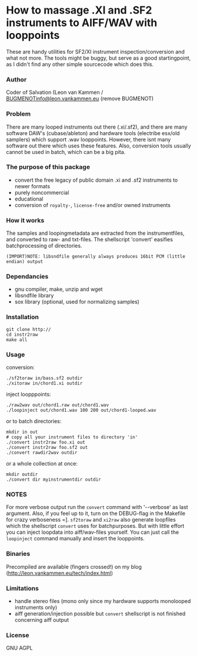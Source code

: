 How to massage .XI and .SF2 instruments to AIFF/WAV with looppoints
===================================================================
These are handy utilities for SF2/XI instrument inspection/conversion and what not more.
The tools might be buggy, but serve as a good startingpoint, as I didn't find any other 
simple sourcecode which does this.

### Author ###

Coder of Salvation (Leon van Kammen / BUGMENOTinfo@leon.vankammen.eu (remove BUGMENOT)

### Problem ###

There are many looped instruments out there (.xi/.sf2), and there are many software DAW's (cubase/ableton) and hardware tools
(electribe esx/old samplers) which support .wav looppoints.
However, there isnt many software out there which uses these features.
Also, conversion tools usually cannot be used in batch, which can be a big pita.

### The purpose of this package ###

  * convert the free legacy of public domain .xi and .sf2 instruments to newer formats
  * purely noncommercial
  * educational
  * conversion of `royalty-`, `license-free` and/or owned instruments

### How it works ###

The samples and loopingmetadata are extracted from the instrumentfiles, and converted to raw- and txt-files.
The shellscript 'convert' easifies batchprocessing of directories.

`(IMPORT)NOTE: libsndfile generally always produces 16bit PCM (little endian) output`

### Dependancies ###

  * gnu compiler, make, unzip and wget
  * libsndfile library
  * sox library (optional, used for normalizing samples)
 
### Installation ###

    git clone http://
    cd instr2raw
    make all
 
### Usage ###

conversion:

    ./sf2toraw in/bass.sf2 outdir
    ./xitoraw in/chord1.xi outdir

inject loopppoints:

    ./raw2wav out/chord1.raw out/chord1.wav
    ./loopinject out/chord1.wav 100 200 out/chord1-looped.wav

or to batch directories:

    mkdir in out
    # copy all your instrument files to directory 'in' 
    ./convert instr2raw foo.xi out
    ./convert instr2raw foo.sf2 out
    ./convert rawdir2wav outdir

or a whole collection at once:

    mkdir outdir
    ./convert dir myinstrumentdir outdir

### NOTES ###

For more verbose output run the `convert` command with '--verbose' as last argument.
Also, if you feel up to it, turn on the DEBUG-flag in the Makefile for crazy verboseness =].
`sf2toraw` and `xi2raw` also generate loopfiles which the shellscript `convert` uses for batchpurposes.
But with little effort you can inject loopdata into aiff/wav-files yourself.
You can just call the `loopinject` command manually and insert the looppoints.

### Binaries ###

Precompiled are available (fingers crossed!) on my blog (http://leon.vankammen.eu/tech/index.html)

### Limitations ###

  * handle stereo files (mono only since my hardware supports monolooped instruments only) 
  * aiff generation/injection possible but `convert` shellscript is not finished concerning aiff output

### License ###

GNU AGPL
